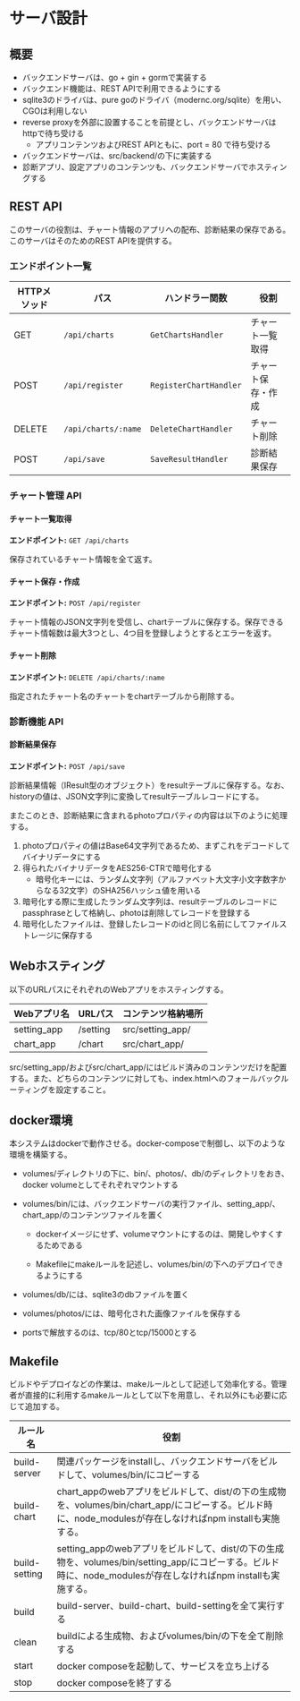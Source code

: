 # サーバ設計

## 概要

* バックエンドサーバは、go + gin + gormで実装する
* バックエンド機能は、REST APIで利用できるようにする
* sqlite3のドライバは、pure goのドライバ（modernc.org/sqlite）を用い、CGOは利用しない
* reverse proxyを外部に設置することを前提とし、バックエンドサーバはhttpで待ち受ける
  * アプリコンテンツおよびREST APIともに、port = 80 で待ち受ける
* バックエンドサーバは、src/backend/の下に実装する
* 診断アプリ、設定アプリのコンテンツも、バックエンドサーバでホスティングする



## REST API

このサーバの役割は、チャート情報のアプリへの配布、診断結果の保存である。このサーバはそのためのREST APIを提供する。

### エンドポイント一覧

| HTTPメソッド | パス                | ハンドラー関数         | 役割               |
| ------------ | ------------------- | ---------------------- | ------------------ |
| GET          | `/api/charts`       | `GetChartsHandler`     | チャート一覧取得   |
| POST         | `/api/register`     | `RegisterChartHandler` | チャート保存・作成 |
| DELETE       | `/api/charts/:name` | `DeleteChartHandler`   | チャート削除       |
| POST         | `/api/save`         | `SaveResultHandler`    | 診断結果保存       |

### チャート管理 API

#### チャート一覧取得

**エンドポイント:** `GET /api/charts`

保存されているチャート情報を全て返す。

#### チャート保存・作成

**エンドポイント:** `POST /api/register`

チャート情報のJSON文字列を受信し、chartテーブルに保存する。保存できるチャート情報数は最大3つとし、4つ目を登録しようとするとエラーを返す。

#### チャート削除

**エンドポイント:** `DELETE /api/charts/:name`

指定されたチャート名のチャートをchartテーブルから削除する。

### 診断機能 API

#### 診断結果保存

**エンドポイント:** `POST /api/save`

診断結果情報（IResult型のオブジェクト）をresultテーブルに保存する。なお、historyの値は、JSON文字列に変換してresultテーブルレコードにする。

またこのとき、診断結果に含まれるphotoプロパティの内容は以下のように処理する。

1. photoプロパティの値はBase64文字列であるため、まずこれをデコードしてバイナリデータにする
2. 得られたバイナリデータをAES256-CTRで暗号化する
   - 暗号化キーには、ランダム文字列（アルファベット大文字小文字数字からなる32文字）のSHA256ハッシュ値を用いる
3. 暗号化する際に生成したランダム文字列は、resultテーブルのレコードにpassphraseとして格納し、photoは削除してレコードを登録する
4. 暗号化したファイルは、登録したレコードのidと同じ名前にしてファイルストレージに保存する



## Webホスティング

以下のURLパスにそれぞれのWebアプリをホスティングする。

| Webアプリ名 | URLパス  | コンテンツ格納場所 |
| ----------- | -------- | ------------------ |
| setting_app | /setting | src/setting_app/   |
| chart_app   | /chart   | src/chart_app/     |

src/setting_app/およびsrc/chart_app/にはビルド済みのコンテンツだけを配置する。また、どちらのコンテンツに対しても、index.htmlへのフォールバックルーティングを設定すること。



## docker環境

本システムはdockerで動作させる。docker-composeで制御し、以下のような環境を構築する。

* volumes/ディレクトリの下に、bin/、photos/、db/のディレクトリをおき、docker volumeとしてそれぞれマウントする
* volumes/bin/には、バックエンドサーバの実行ファイル、setting_app/、chart_app/のコンテンツファイルを置く
  * dockerイメージにせず、volumeマウントにするのは、開発しやすくするためである

  * Makefileにmakeルールを記述し、volumes/bin/の下へのデプロイできるようにする

* volumes/db/には、sqlite3のdbファイルを置く
* volumes/photos/には、暗号化された画像ファイルを保存する
* portsで解放するのは、tcp/80とtcp/15000とする



## Makefile

ビルドやデプロイなどの作業は、makeルールとして記述して効率化する。管理者が直接的に利用するmakeルールとして以下を用意し、それ以外にも必要に応じて追加する。

| ルール名      | 役割                                                         |
| ------------- | ------------------------------------------------------------ |
| build-server  | 関連パッケージをinstallし、バックエンドサーバをビルドして、volumes/bin/にコピーする |
| build-chart   | chart_appのwebアプリをビルドして、dist/の下の生成物を、volumes/bin/chart_app/にコピーする。ビルド時に、node_modulesが存在しなければnpm installも実施する。 |
| build-setting | setting_appのwebアプリをビルドして、dist/の下の生成物を、volumes/bin/setting_app/にコピーする。ビルド時に、node_modulesが存在しなければnpm installも実施する。 |
| build         | build-server、build-chart、build-settingを全て実行する       |
| clean         | buildによる生成物、およびvolumes/bin/の下を全て削除する      |
| start         | docker composeを起動して、サービスを立ち上げる               |
| stop          | docker composeを終了する                                     |





